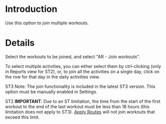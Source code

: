 # Introduction #

Use this option to join multiple workouts.

# Details #

Select the workouts to be joined, and select "AR - Join workouts".

To select multiple activities, you can either select them by ctrl-clicking (only in Reports view for ST2), or, to join all the activities on a single day, click on the row for that day in the daily activities view.

ST3 Note: The join functionality is included in the latest ST3 version. This option must be manually enabled in Settings.

ST2 **IMPORTANT**: Due to an ST limitation, the time from the start of the first workout to the end of the last workout must be less than 18 hours (this limitation does not apply to ST3).
[Apply Routes](http://sporttracks.myosotissp.com/applyroutesplugin.html) will not join workouts that exceed this limit.
